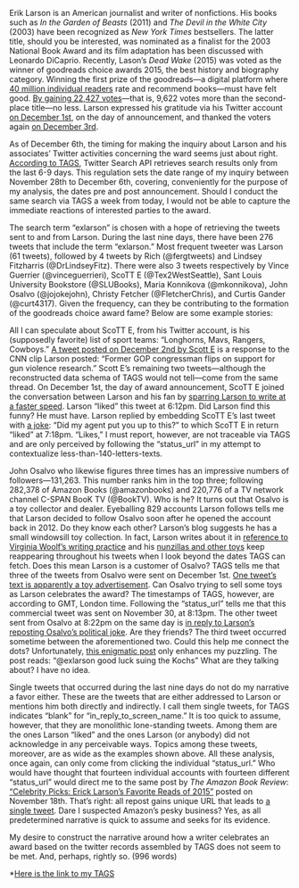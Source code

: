 Erik Larson is an American journalist and writer of nonfictions. His books such as *In the Garden of Beasts* (2011) and *The Devil in the White City* (2003) have been recognized as *New York Times* bestsellers. The latter title, should you be interested, was nominated as a finalist for the 2003 National Book Award and its film adaptation has been discussed with Leonardo DiCaprio. Recently, Lason’s *Dead Wake* (2015) was voted as the winner of goodreads choice awards 2015, the best history and biography category. Winning the first prize of the goodreads—a digital platform where [40 million individual readers](http://www.goodreads.com/about/us) rate and recommend books—must have felt good. [By gaining 22,427 votes](https://www.goodreads.com/choiceawards/best-history-biography-books-2015)—that is, 9,622 votes more than the second-place title—no less. Larson expressed his gratitude via his Twitter account [on December 1st](https://twitter.com/exlarson/status/671688473561194496), on the day of announcement, and thanked the voters again [on December 3rd](https://twitter.com/exlarson/statuses/672408936943886336). 


As of December 6th, the timing for making the inquiry about Larson and his associates’ Twitter activities concerning the ward seems just about right. [According to TAGS](https://tags.hawksey.info/help/faq/), Twitter Search API retrieves search results only from the last 6-9 days. This regulation sets the date range of my inquiry between November 28th to December 6th, covering, conveniently for the purpose of my analysis, the dates pre and post announcement. Should I conduct the same search via TAGS a week from today, I would not be able to capture the immediate reactions of interested parties to the award.


The search term “exlarson” is chosen with a hope of retrieving the tweets sent to and from Larson. During the last nine days, there have been 276 tweets that include the term “exlarson.” Most frequent tweeter was Larson (61 tweets), followed by 4 tweets by Rich (@fergtweets) and Lindsey Fitzharris (@DrLindseyFitz). There were also 3 tweets respectively by Vince Guerrier (@vinceguerrieri), ScoTT E (@Tex2WestSeattle), Sant Louis University Bookstore (@SLUBooks), Maria Konnikova (@mkonnikova), John Osalvo (@jojokejohn), Christy Fetcher (@FletcherChris), and Curtis Gander (@curt4317). Given the frequency, can they be contributing to the formation of the goodreads choice award fame? Below are some example stories:


All I can speculate about ScoTT E, from his Twitter account, is his (supposedly favorite) list of sport teams: “Longhorns, Mavs, Rangers, Cowboys.” [A tweet posted on December 2nd by Scott E](https://twitter.com/Tex2WestSeattle/statuses/672234503138492416) is a response to the CNN clip Larson posted: “Former GOP congressman flips on support for gun violence research.” Scott E’s remaining two tweets—although the reconstructed data schema of TAGS would not tell—come from the same thread. On December 1st, the day of award announcement, ScoTT E joined the conversation between Larson and his fan by [sparring Larson to write at a faster speed](https://twitter.com/Tex2WestSeattle/statuses/671814095557947392). Larson “liked” this tweet at 6:12pm. Did Larson find this funny? He must have. Larson replied by embedding ScoTT E’s last tweet with [a joke](https://twitter.com/Tex2WestSeattle/statuses/671830773918384128): “Did my agent put you up to this?” to which ScoTT E in return “liked” at 7:18pm. “Likes,” I must report, however, are not traceable via TAGS and are only perceived by following the “status_url” in my attempt to contextualize less-than-140-letters-texts.


John Osalvo who likewise figures three times has an impressive numbers of followers—131,263. This number ranks him in the top three; following 282,378 of Amazon Books (@amazonbooks) and 220,776 of a TV network channel C-SPAN BooK TV (@BookTV). Who is he? It turns out that Osalvo is a toy collector and dealer. Eyeballing 829 accounts Larson follows tells me that Larson decided to follow Osalvo soon after he opened the account back in 2012. Do they know each other? Larson’s blog suggests he has a small windowsill toy collection. In fact, Larson writes about it in [reference to Virginia Woolf’s writing practice](http://eriklarsonbooks.com/about-the-author/the-authors-lair/) and his [nunzillas and other toys](https://twitter.com/exlarson/status/649593278308814848) keep reappearing throughout his tweets when I look beyond the dates TAGS can fetch. Does this mean Larson is a customer of Osalvo? TAGS tells me that three of the tweets from Osalvo were sent on December 1st. [One tweet’s text is apparently a toy advertisement](https://twitter.com/jojokejohn/statuses/671482187078754304). Can Osalvo trying to sell some toys as Larson celebrates the award? The timestamps of TAGS, however, are according to GMT, London time. Following the “status_url” tells me that this commercial tweet was sent on November 30, at 8:13pm. The other tweet sent from Osalvo at 8:22pm on the same day is [in reply to Larson’s reposting Osalvo’s political joke](https://twitter.com/jojokejohn/statuses/671484366359367680). Are they friends? The third tweet occurred sometime between the aforementioned two. Could this help me connect the dots? Unfortunately, [this enigmatic post](https://twitter.com/jojokejohn/statuses/671482749467791360) only enhances my puzzling. The post reads: “@exlarson good luck suing the Kochs” What are they talking about? I have no idea.


Single tweets that occurred during the last nine days do not do my narrative a favor either. These are the tweets that are either addressed to Larson or mentions him both directly and indirectly. I call them single tweets, for TAGS indicates “blank” for “in_reply_to_screen_name.” It is too quick to assume, however, that they are monolithic lone-standing tweets. Among them are the ones Larson “liked” and the ones Larson (or anybody) did not acknowledge in any perceivable ways. Topics among these tweets, moreover, are as wide as the examples shown above. All these analysis, once again, can only come from clicking the individual “status_url.” Who would have thought that fourteen individual accounts with fourteen different “status_url” would direct me to the same post by *The Amazon Book Review*: [“Celebrity Picks: Erick Larson’s Favorite Reads of 2015”](http://www.omnivoracious.com/2015/11/celebrity-picks-erik-larson-amazon-book-review.html) posted on November 18th. That’s right: all repost gains unique URL that leads to [a single tweet](https://twitter.com/amazonbooks/status/670771160104087552). Dare I suspected Amazon’s pesky business? Yes, as all predetermined narrative is quick to assume and seeks for its evidence. 


My desire to construct the narrative around how a writer celebrates an award based on the twitter records assembled by TAGS does not seem to be met. And, perhaps, rightly so. (996 words)


*[Here is the link to my TAGS](https://docs.google.com/spreadsheets/d/19nR6-CeAbm91b1lz1hDbnvX_lFMQB4Q2Wo1Qes-5lU0/edit#gid=8743918&vpid=A1)
